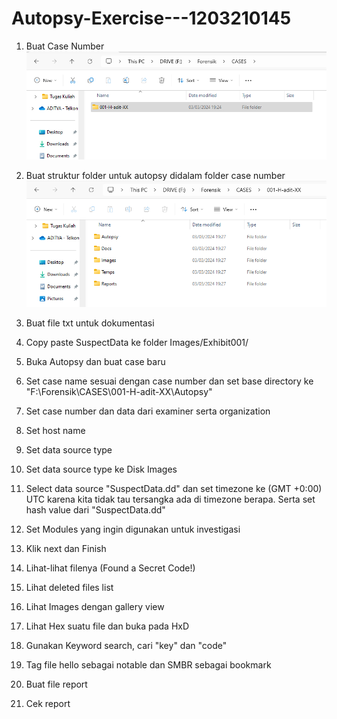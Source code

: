# Autopsy-Exercise---1203210145

1. Buat Case Number
![IMAGE!](Images/1.png)


2. Buat struktur folder untuk autopsy didalam folder case number
![IMAGE!](Images/2.png)


3. Buat file txt untuk dokumentasi

4. Copy paste SuspectData ke folder Images/Exhibit001/

5. Buka Autopsy dan buat case baru

6. Set case name sesuai dengan case number dan set base directory ke "F:\Forensik\CASES\001-H-adit-XX\Autopsy"

7. Set case number dan data dari examiner serta organization

8. Set host name

9. Set data source type

10. Set data source type ke Disk Images

11. Select data source "SuspectData.dd" dan set timezone ke (GMT +0:00) UTC karena kita tidak tau tersangka ada di timezone berapa. Serta set hash value dari "SuspectData.dd"

12. Set Modules yang ingin digunakan untuk investigasi

13. Klik next dan Finish

14. Lihat-lihat filenya (Found a Secret Code!)

15. Lihat deleted files list

16. Lihat Images dengan gallery view

17. Lihat Hex suatu file dan buka pada HxD

18. Gunakan Keyword search, cari "key" dan "code"

19. Tag file hello sebagai notable dan SMBR sebagai bookmark

20. Buat file report

21. Cek report

